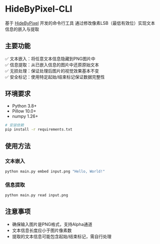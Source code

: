 # HideByPixel-CLI
基于 [HideByPixel](https://github.com/HFO4/HideByPixel) 开发的命令行工具
通过修改像素LSB（最低有效位）实现文本信息的嵌入与提取

## 主要功能
✅ 文本嵌入：将任意文本信息隐藏到PNG图片中  
✅ 信息提取：从已嵌入信息的图片中还原原始文本  
✅ 无损处理：保证处理后图片的视觉效果基本不变  
✅ 安全标记：使用特定起始/结束标记保证数据完整性

## 环境要求
- Python 3.8+
- Pillow 10.0+
- numpy 1.26+

```bash
# 安装依赖
pip install -r requirements.txt
```
## 使用方法
### 文本嵌入
```bash
python main.py embed input.png "Hello, World!"
```
### 信息提取
```bash
python main.py read input.png
```
## 注意事项
- 确保输入图片是PNG格式，支持Alpha通道
- 文本信息长度应小于图片像素数
- 提取的文本信息可能包含起始/结束标记，需自行处理


